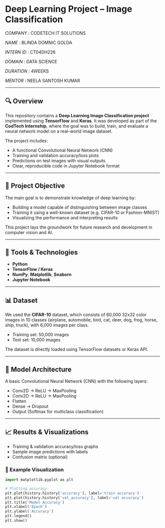 #  Deep Learning Project – Image Classification 

*COMPANY* :  CODETECH IT SOLUTIONS

*NAME* :  BLINDA DOMNIC GOLDA

*INTERN ID* :  CT04DH226

*DOMAIN* :  DATA SCIENCE

*DURATION* :  4WEEKS

*MENTOR* :  NEELA SANTOSH KUMAR

---
## 🔍 Overview

This repository contains a **Deep Learning Image Classification project** implemented using **TensorFlow** and **Keras**. It was developed as part of the **CodTech Internship**, where the goal was to build, train, and evaluate a neural network model on a real-world image dataset.

The project includes:
- A functional Convolutional Neural Network (CNN)
- Training and validation accuracy/loss plots
- Predictions on test images with visual outputs
- Clear, reproducible code in Jupyter Notebook format

---

## 🎯 Project Objective

The main goal is to demonstrate knowledge of deep learning by:
- Building a model capable of distinguishing between image classes
- Training it using a well-known dataset (e.g. CIFAR-10 or Fashion-MNIST)
- Visualizing the performance and interpreting results

This project lays the groundwork for future research and development in computer vision and AI.

---

## 🧰 Tools & Technologies

- **Python**
- **TensorFlow / Keras**
- **NumPy**, **Matplotlib**, **Seaborn**
- **Jupyter Notebook**

---

## 📊 Dataset

We used the **CIFAR-10** dataset, which consists of 60,000 32x32 color images in 10 classes (airplane, automobile, bird, cat, deer, dog, frog, horse, ship, truck), with 6,000 images per class.

- Training set: 50,000 images
- Test set: 10,000 images

The dataset is directly loaded using TensorFlow datasets or Keras API.

---

## 🧠 Model Architecture

A basic Convolutional Neural Network (CNN) with the following layers:

- Conv2D → ReLU → MaxPooling
- Conv2D → ReLU → MaxPooling
- Flatten
- Dense → Dropout
- Output (Softmax for multiclass classification)

---

## 📈 Results & Visualizations

- Training & validation accuracy/loss graphs  
- Sample image predictions with labels  
- Confusion matrix (optional)  

### 📸 Example Visualization

```python
import matplotlib.pyplot as plt

# Plotting accuracy
plt.plot(history.history['accuracy'], label='train accuracy')
plt.plot(history.history['val_accuracy'], label='val accuracy')
plt.title('Model Accuracy')
plt.xlabel('Epoch')
plt.ylabel('Accuracy')
plt.legend()
plt.show()
